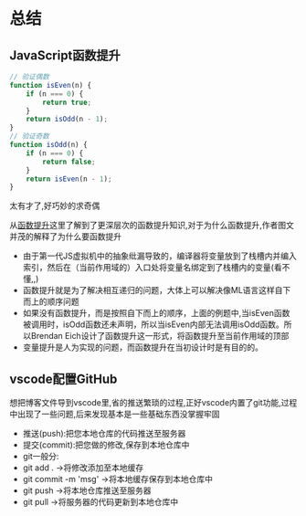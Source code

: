 # 总结

## JavaScript函数提升

```JavaScript
// 验证偶数
function isEven(n) {
    if (n === 0) {
        return true;
    }
    return isOdd(n - 1);
}
// 验证奇数
function isOdd(n) {
    if (n === 0) {
        return false;
    }
    return isEven(n - 1);
}
```

太有才了,好巧妙的求奇偶

从[函数提升](https://www.cnblogs.com/liuhe688/p/5891273.html)这里了解到了更深层次的函数提升知识,对于为什么函数提升,作者图文并茂的解释了为什么要函数提升

- 由于第一代JS虚拟机中的抽象纰漏导致的，编译器将变量放到了栈槽内并编入索引，然后在（当前作用域的）入口处将变量名绑定到了栈槽内的变量(看不懂,,)
- 函数提升就是为了解决相互递归的问题，大体上可以解决像ML语言这样自下而上的顺序问题
- 如果没有函数提升，而是按照自下而上的顺序，上面的例题中,当isEven函数被调用时，isOdd函数还未声明，所以当isEven内部无法调用isOdd函数。所以Brendan Eich设计了函数提升这一形式，将函数提升至当前作用域的顶部
- 变量提升是人为实现的问题，而函数提升在当初设计时是有目的的。

## vscode配置GitHub

想把博客文件导到vscode里,省的推送繁琐的过程,正好vscode内置了git功能,过程中出现了一些问题,后来发现基本是一些基础东西没掌握牢固

- 推送(push):把您本地仓库的代码推送至服务器
- 提交(commit):把您做的修改,保存到本地仓库中
- git一般分:
- git add . ->将修改添加至本地缓存
- git commit -m 'msg' ->将本地缓存保存到本地仓库中
- git push ->将本地仓库推送至服务器
- git pull ->将服务器的代码更新到本地仓库中
